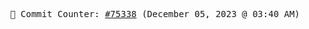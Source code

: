 <p align="center">
    <samp>
        📮 Commit Counter: <a href="https://github.com/Javascript-void0/Javascript-void0/commits/main">#75338</a> (December 05, 2023 @ 03:40 AM)
    </samp>
</p>